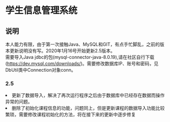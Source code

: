 # 学生信息管理系统
## 说明
本人能力有限，由于第一次接触Java、MySQL和GIT，有点手忙脚乱，之前的版本更新说明没有写。2020年1月16号开始更新2.5版本。<br>
需要导入Java jdbc的包(mysql-connector-java-8.0.19),请在社区自行下载(https://dev.mysql.com/downloads/)。需要修改数据库IP、账号和密码，见DbUtil类中Connection对象conn。
### 2.5
<li>更新了数据导入，解决了再次运行程序之后由于数据库中已经存在数据而操作异常的问题。</li>
<li>删除了初始化课程信息的功能，问题同上，但是更新课程的数据导入功能比较繁琐，需要修改课程初始化的方法，将在接下来的更新中逐步修复</li>